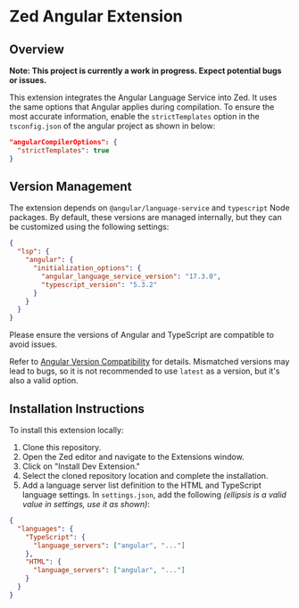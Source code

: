 # Zed Angular Extension

## Overview

**Note: This project is currently a work in progress. Expect potential bugs or issues.**

This extension integrates the Angular Language Service into Zed. It uses the same options that Angular applies during compilation. To ensure the most accurate information, enable the `strictTemplates` option in the `tsconfig.json` of the angular project as shown in below:

```json
"angularCompilerOptions": {
  "strictTemplates": true
}
```

## Version Management

The extension depends on `@angular/language-service` and `typescript` Node packages. By default, these versions are managed internally, but they can be customized using the following settings:

```json
{
  "lsp": {
    "angular": {
      "initialization_options": {
        "angular_language_service_version": "17.3.0",
        "typescript_version": "5.3.2"
      }
    }
  }
}
```

Please ensure the versions of Angular and TypeScript are compatible to avoid issues.

Refer to [Angular Version Compatibility](https://angular.dev/reference/versions#unsupported-angular-versions) for details. Mismatched versions may lead to bugs, so it is not recommended to use `latest` as a version, but it's also a valid option.

## Installation Instructions

To install this extension locally:

1. Clone this repository.
2. Open the Zed editor and navigate to the Extensions window.
3. Click on "Install Dev Extension."
4. Select the cloned repository location and complete the installation.
5. Add a language server list definition to the HTML and TypeScript language settings. In `settings.json`, add the following _(ellipsis is a valid value in settings, use it as shown)_:

```json
{
  "languages": {
    "TypeScript": {
      "language_servers": ["angular", "..."]
    },
    "HTML": {
      "language_servers": ["angular", "..."]
    }
  }
}
```
